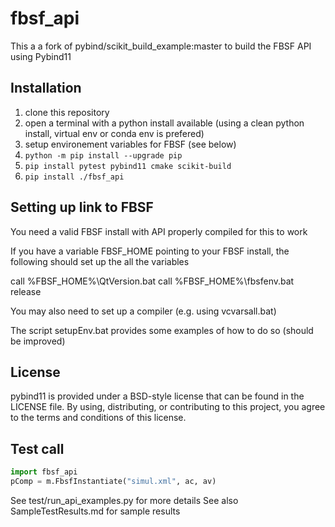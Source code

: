 fbsf_api
==============

This a a fork of pybind/scikit_build_example:master to build the FBSF API using Pybind11

Installation
------------

1. clone this repository
2. open a terminal with a python install available 
(using a clean python install, virtual env or conda env is prefered)
3. setup environement variables for FBSF (see below)
4. `python -m pip install --upgrade pip`
5. `pip install pytest pybind11 cmake scikit-build`
6. `pip install ./fbsf_api`

Setting up link to FBSF
------------

You need a valid FBSF install with API properly compiled for this to work

If you have a variable FBSF_HOME pointing to your FBSF install, 
the following should set up the all the variables

call %FBSF_HOME%\QtVersion.bat
call %FBSF_HOME%\fbsfenv.bat release

You may also need to set up a compiler (e.g. using vcvarsall.bat)

The script setupEnv.bat provides some examples of how to do so (should be improved)

License
-------

pybind11 is provided under a BSD-style license that can be found in the LICENSE
file. By using, distributing, or contributing to this project, you agree to the
terms and conditions of this license.

Test call
---------

```python
import fbsf_api
pComp = m.FbsfInstantiate("simul.xml", ac, av)
```

See test/run_api_examples.py for more details
See also SampleTestResults.md for sample results